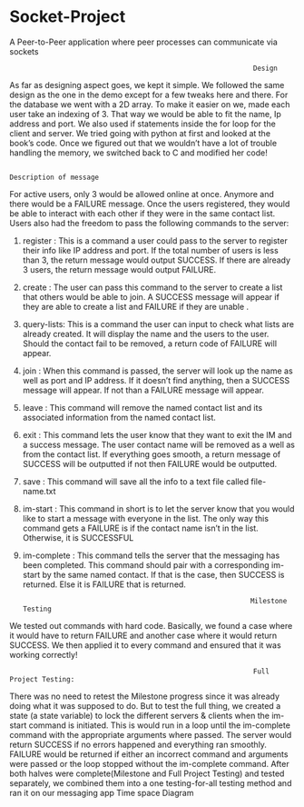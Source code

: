 # Socket-Project
 A Peer-to-Peer application where peer processes can communicate via sockets
 

                                                                Design
As far as designing aspect goes, we kept it simple. We followed the same design as the one in the demo except for a few tweaks here and there. For the database we went with a 2D array. To make it easier on we, made each user take an indexing of 3. That way we would be able to fit the name, Ip address and port. We also used if statements inside the for loop for the client and server.  We tried going with python at first and looked at the book’s code. Once we figured out that we wouldn’t have a lot of trouble handling the memory, we switched back to C and modified her code! 

                                                                Description of message
For active users, only 3 would be allowed online at once. Anymore and there would be a FAILURE message. Once the users registered, they would be able to interact with each other if they were in the same contact list. Users also had the freedom to pass the following commands to the server: 
1.	register <contact-name> <IP-address> <port> : This is a command a user could pass to the server to register their info like IP address and port. If the total number of users is 
   less than  3, the return message would output SUCCESS. If there are already 3 users, the return message would output FAILURE. 
2.	create <contact-list-name> : The user can pass this command to the server to create a list that others would be able to join. A SUCCESS message will appear if they are able to 
   create a list and FAILURE if they are unable . 
3.	query-lists: This is a command the user can input to check what lists are already created. It will display the name and the users to the user. Should the contact fail to be 
   removed, a return code of FAILURE will appear. 
4.	join <contact-list-name> <contact-name>: When this command is passed, the server will look up the name as well as port and IP address. If it doesn’t find anything, then a 
   SUCCESS message will appear. If not than a FAILURE message will appear. 
5.	leave <contact-list-name> <contact-name> : This command will remove the named contact list and its associated information from the named contact list. 
6.	exit <contact-name> : This command lets the user know that they want to exit the IM and a success message. The user contact name will be removed as a well as from the contact 
   list. If everything goes smooth, a return message of SUCCESS will be outputted if not then FAILURE would be outputted. 
7.	save <file-name>: This command will save all the info to a text file called file-name.txt 
8.	im-start <contact-list-name> <contact-name>: This command in short is to let the server know that you would like to start a message with everyone in the list. The only way this 
   command gets a FAILURE is if the contact name isn’t in the list. Otherwise, it is SUCCESSFUL
9.	im-complete <contact-list-name> <contact-name>: This command tells the server that the messaging has been completed. This command should pair with a corresponding im-start by
   the same named contact. If that is the case, then SUCCESS is returned. Else it is FAILURE that is returned.

                                                                Milestone Testing
We tested out commands with hard code. Basically, we found a case where it would have to return FAILURE and another case where it would return SUCCESS. We then applied it to every command and ensured that it was working correctly! 

                                                                Full Project Testing:
There was no need to retest the Milestone progress since it was already doing what it was supposed to do. But to test the full thing, we created a state (a state variable) to lock the different servers & clients when the im-start command is initiated. This is would run in a loop until the im-complete command with the appropriate arguments where passed. The server would return SUCCESS if no errors happened and everything ran smoothly. FAILURE would be returned if either an incorrect command and arguments were passed or the loop stopped without the im-complete command. After both halves were complete(Milestone and Full Project Testing) and tested separately, we combined them into a one testing-for-all testing method and ran it on our messaging app
Time space Diagram
